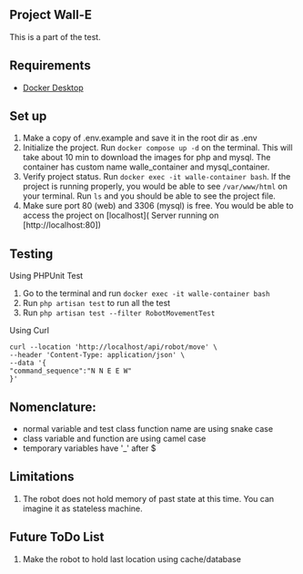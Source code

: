 ## Project Wall-E
This is a part of the test.

## Requirements

- [Docker Desktop](https://www.docker.com/products/docker-desktop/) 

## Set up

1. Make a copy of .env.example and save it in the root dir as .env
2. Initialize the project. Run `docker compose up -d` on the terminal. This will take about 10 min to download the
   images for php and mysql. The container has custom name walle_container and mysql_container.
3. Verify project status. Run `docker exec -it walle-container bash`. If the project is running properly, you would be
   able to see `/var/www/html` on your terminal. Run `ls` and you should be able to see the project file.
4. Make sure port 80 (web) and 3306 (mysql) is free. You would be able to access the project on [localhost]( Server
   running on [http://localhost:80])

## Testing

Using PHPUnit Test

1. Go to the terminal and run `docker exec -it walle-container bash`
2. Run `php artisan test` to run all the test
3. Run `php artisan test --filter RobotMovementTest`

Using Curl

```
curl --location 'http://localhost/api/robot/move' \
--header 'Content-Type: application/json' \
--data '{
"command_sequence":"N N E E W"
}'
```

## Nomenclature:

- normal variable and test class function name are using snake case
- class variable and function are using camel case
- temporary variables have '_' after $

## Limitations

1. The robot does not hold memory of past state at this time. You can imagine it as stateless machine.

## Future ToDo List

1. Make the robot to hold last location using cache/database
